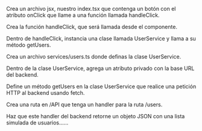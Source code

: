 Crea un archivo jsx, nuestro index.tsx que contenga un botón con el atributo onClick que llame a una función llamada handleClick.

Crea  la función handleClick, que será llamada desde el  componente.

Dentro de handleClick, instancia una clase llamada UserService y llama a su método getUsers.

Crea un archivo services/users.ts donde definas la clase UserService.

Dentro de la clase UserService, agrega un atributo privado con la base URL del backend.

Define un método getUsers en la clase UserService que realice una petición HTTP al backend usando fetch.

Crea una ruta en /API  que tenga un handler para la ruta /users.

Haz que este handler del backend retorne un objeto JSON con una lista simulada de usuarios......